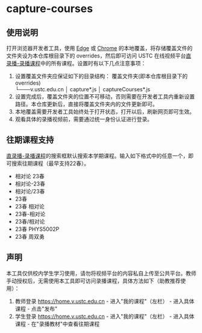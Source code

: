 # capture-courses

## 使用说明
打开浏览器开发者工具，使用 [Edge](https://learn.microsoft.com/en-us/microsoft-edge/devtools-guide-chromium/javascript/overrides) 或 [Chrome](https://developer.chrome.com/docs/devtools/overrides?hl=zh-cn) 的本地覆盖，将存储覆盖文件的文件夹设为本仓库根目录下的 overrides，然后即可访问 USTC 在线视频平台[直录播-录播课程](https://v.ustc.edu.cn/capture-course/)中的所有课程。设置时有以下几点注意事项：
1. 设置覆盖文件夹应保证如下的目录结构：
   覆盖文件夹(即本仓库根目录下的overrides)  
   └───v.ustc.edu.cn
       │   capture*.js
       │   captureCourses*.js
2. 设置完成后，覆盖文件夹的位置不可移动，否则需要在开发者工具内重新设置路径。本仓库更新后，直接将覆盖文件夹内的文件更新即可。
3. 本地覆盖需要开发者工具始终处于打开状态，打开以后，刷新网页即可生效。
4. 观看具体的录播视频前，需要通过统一身份认证进行登录。

## 往期课程支持
[直录播-录播课程](https://v.ustc.edu.cn/capture-course/)的搜索框默认搜索本学期课程。输入如下格式中的任意一个，即可搜索往期课程（最早支持22春）。
- 相对论 23春
- 相对论-23春
- 相对论/23春
- 23春
- 23春 相对论
- 23春-相对论
- 23春/相对论
- 23春 PHYS5002P
- 23春 周双勇

## 声明
本工具仅供校内学生学习使用，请勿将视频平台的内容私自上传至公共平台。教师手动授权后，无需使用本工具即可访问录播课程，具体方法如下（助教推荐使用）：
   1. 教师登录 https://home.v.ustc.edu.cn - 进入"我的课程"（左栏） - 进入具体课程 - 点击"发布"
   2. 学生登录 https://home.v.ustc.edu.cn - 进入"我的课程"（左栏） - 进入具体课程 - 在"录播教材"中查看往期课程
